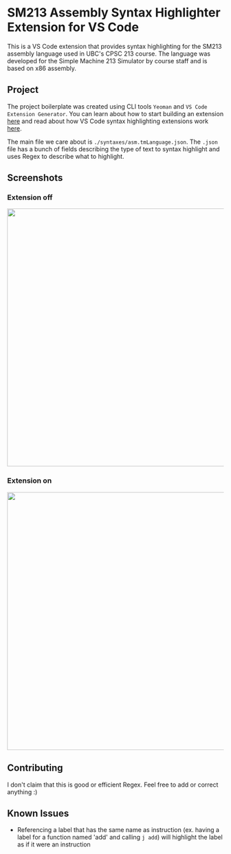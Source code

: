 # SM213 Assembly Syntax Highlighter Extension for VS Code

This is a VS Code extension that provides syntax highlighting for the SM213 assembly language used in UBC's CPSC 213 course. The language was developed for the Simple Machine 213 Simulator by course staff and is based on x86 assembly.

## Project

The project boilerplate was created using CLI tools `Yeoman` and `VS Code Extension Generator`. You can learn about how to start building an extension [here](https://code.visualstudio.com/api/get-started/your-first-extension) and read about how VS Code syntax highlighting extensions work [here](https://code.visualstudio.com/api/language-extensions/syntax-highlight-guide).

The main file we care about is `./syntaxes/asm.tmLanguage.json`. The `.json` file has a bunch of fields describing the type of text to syntax highlight and uses Regex to describe what to highlight.

## Screenshots

### Extension off
<img src="./assets/old.png" width=600>

### Extension on
<img src="./assets/new.png" width=600>

## Contributing

I don't claim that this is good or efficient Regex. Feel free to add or correct anything :)

## Known Issues

-   Referencing a label that has the same name as instruction (ex. having a label for a function named 'add' and calling `j add`) will highlight the label as if it were an instruction
